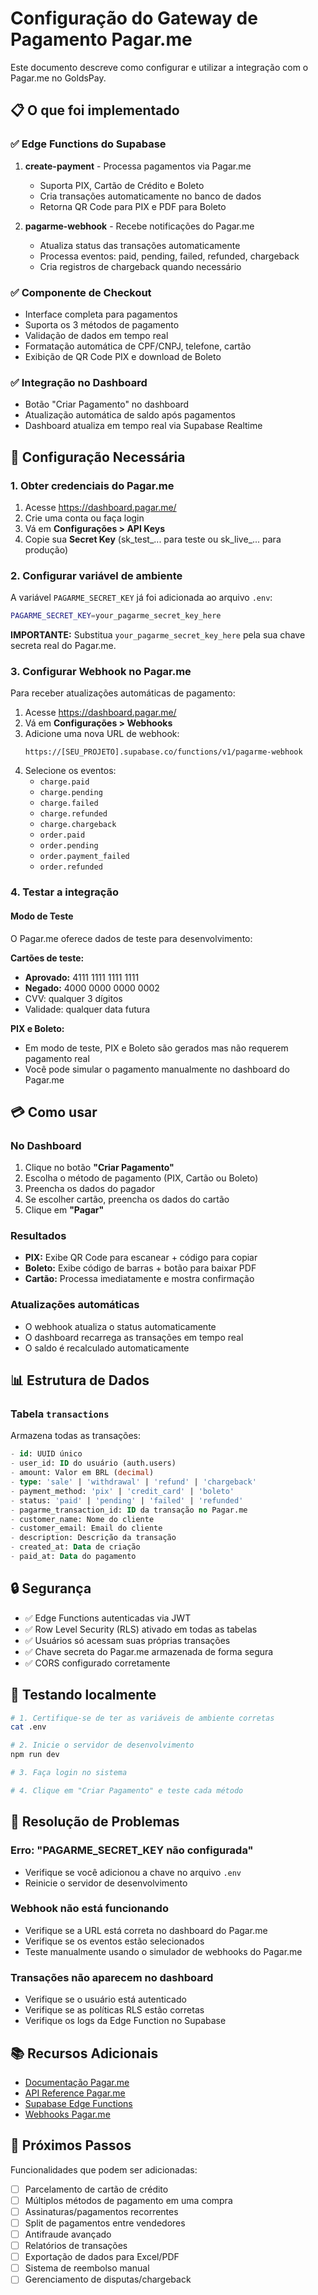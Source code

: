 # Configuração do Gateway de Pagamento Pagar.me

Este documento descreve como configurar e utilizar a integração com o Pagar.me no GoldsPay.

## 📋 O que foi implementado

### ✅ Edge Functions do Supabase

1. **create-payment** - Processa pagamentos via Pagar.me
   - Suporta PIX, Cartão de Crédito e Boleto
   - Cria transações automaticamente no banco de dados
   - Retorna QR Code para PIX e PDF para Boleto

2. **pagarme-webhook** - Recebe notificações do Pagar.me
   - Atualiza status das transações automaticamente
   - Processa eventos: paid, pending, failed, refunded, chargeback
   - Cria registros de chargeback quando necessário

### ✅ Componente de Checkout

- Interface completa para pagamentos
- Suporta os 3 métodos de pagamento
- Validação de dados em tempo real
- Formatação automática de CPF/CNPJ, telefone, cartão
- Exibição de QR Code PIX e download de Boleto

### ✅ Integração no Dashboard

- Botão "Criar Pagamento" no dashboard
- Atualização automática de saldo após pagamentos
- Dashboard atualiza em tempo real via Supabase Realtime

## 🚀 Configuração Necessária

### 1. Obter credenciais do Pagar.me

1. Acesse https://dashboard.pagar.me/
2. Crie uma conta ou faça login
3. Vá em **Configurações > API Keys**
4. Copie sua **Secret Key** (sk_test_... para teste ou sk_live_... para produção)

### 2. Configurar variável de ambiente

A variável `PAGARME_SECRET_KEY` já foi adicionada ao arquivo `.env`:

```bash
PAGARME_SECRET_KEY=your_pagarme_secret_key_here
```

**IMPORTANTE:** Substitua `your_pagarme_secret_key_here` pela sua chave secreta real do Pagar.me.

### 3. Configurar Webhook no Pagar.me

Para receber atualizações automáticas de pagamento:

1. Acesse https://dashboard.pagar.me/
2. Vá em **Configurações > Webhooks**
3. Adicione uma nova URL de webhook:
   ```
   https://[SEU_PROJETO].supabase.co/functions/v1/pagarme-webhook
   ```
4. Selecione os eventos:
   - `charge.paid`
   - `charge.pending`
   - `charge.failed`
   - `charge.refunded`
   - `charge.chargeback`
   - `order.paid`
   - `order.pending`
   - `order.payment_failed`
   - `order.refunded`

### 4. Testar a integração

#### Modo de Teste

O Pagar.me oferece dados de teste para desenvolvimento:

**Cartões de teste:**
- **Aprovado:** 4111 1111 1111 1111
- **Negado:** 4000 0000 0000 0002
- CVV: qualquer 3 dígitos
- Validade: qualquer data futura

**PIX e Boleto:**
- Em modo de teste, PIX e Boleto são gerados mas não requerem pagamento real
- Você pode simular o pagamento manualmente no dashboard do Pagar.me

## 💳 Como usar

### No Dashboard

1. Clique no botão **"Criar Pagamento"**
2. Escolha o método de pagamento (PIX, Cartão ou Boleto)
3. Preencha os dados do pagador
4. Se escolher cartão, preencha os dados do cartão
5. Clique em **"Pagar"**

### Resultados

- **PIX:** Exibe QR Code para escanear + código para copiar
- **Boleto:** Exibe código de barras + botão para baixar PDF
- **Cartão:** Processa imediatamente e mostra confirmação

### Atualizações automáticas

- O webhook atualiza o status automaticamente
- O dashboard recarrega as transações em tempo real
- O saldo é recalculado automaticamente

## 📊 Estrutura de Dados

### Tabela `transactions`

Armazena todas as transações:

```sql
- id: UUID único
- user_id: ID do usuário (auth.users)
- amount: Valor em BRL (decimal)
- type: 'sale' | 'withdrawal' | 'refund' | 'chargeback'
- payment_method: 'pix' | 'credit_card' | 'boleto'
- status: 'paid' | 'pending' | 'failed' | 'refunded'
- pagarme_transaction_id: ID da transação no Pagar.me
- customer_name: Nome do cliente
- customer_email: Email do cliente
- description: Descrição da transação
- created_at: Data de criação
- paid_at: Data do pagamento
```

## 🔒 Segurança

- ✅ Edge Functions autenticadas via JWT
- ✅ Row Level Security (RLS) ativado em todas as tabelas
- ✅ Usuários só acessam suas próprias transações
- ✅ Chave secreta do Pagar.me armazenada de forma segura
- ✅ CORS configurado corretamente

## 🧪 Testando localmente

```bash
# 1. Certifique-se de ter as variáveis de ambiente corretas
cat .env

# 2. Inicie o servidor de desenvolvimento
npm run dev

# 3. Faça login no sistema

# 4. Clique em "Criar Pagamento" e teste cada método
```

## 🐛 Resolução de Problemas

### Erro: "PAGARME_SECRET_KEY não configurada"

- Verifique se você adicionou a chave no arquivo `.env`
- Reinicie o servidor de desenvolvimento

### Webhook não está funcionando

- Verifique se a URL está correta no dashboard do Pagar.me
- Verifique se os eventos estão selecionados
- Teste manualmente usando o simulador de webhooks do Pagar.me

### Transações não aparecem no dashboard

- Verifique se o usuário está autenticado
- Verifique se as políticas RLS estão corretas
- Verifique os logs da Edge Function no Supabase

## 📚 Recursos Adicionais

- [Documentação Pagar.me](https://docs.pagar.me/)
- [API Reference Pagar.me](https://docs.pagar.me/reference/overview)
- [Supabase Edge Functions](https://supabase.com/docs/guides/functions)
- [Webhooks Pagar.me](https://docs.pagar.me/docs/webhooks-1)

## 🎯 Próximos Passos

Funcionalidades que podem ser adicionadas:

- [ ] Parcelamento de cartão de crédito
- [ ] Múltiplos métodos de pagamento em uma compra
- [ ] Assinaturas/pagamentos recorrentes
- [ ] Split de pagamentos entre vendedores
- [ ] Antifraude avançado
- [ ] Relatórios de transações
- [ ] Exportação de dados para Excel/PDF
- [ ] Sistema de reembolso manual
- [ ] Gerenciamento de disputas/chargeback
